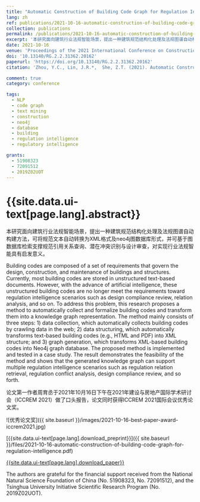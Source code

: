```yaml
---
title: "Automatic Construction of Building Code Graph for Regulation Intelligence"
lang: zh
ref: publications/2021-10-16-automatic-construction-of-building-code-graph-for-regulation-intelligence
collection: publications
permalink: /publications/2021-10-16-automatic-construction-of-building-code-graph-for-regulation-intelligence
excerpt: '本研究面向建筑行业法规智能场景，提出一种建筑规范结构化处理及法规图谱自动构建方法，可将规范文本自动转换为XML格式及neo4j图数据库形式，并可基于图数据库检索支撑规范引用关系查询、潜在冲突识别与设计审查，对实现行业法规智能具有启发意义'
date: 2021-10-16
venue: 'Proceedings of the 2021 International Conference on Construction and Real Estate Management (ICCREM 2021)'
doi: '10.13140/RG.2.2.31362.20162'
paperurl: 'https://doi.org/10.13140/RG.2.2.31362.20162'
citation: 'Zhou, Y.C., Lin, J.R.*,  She, Z.T. (2021). Automatic Construction of Building Code Graph for Regulation Intelligence. <i>Proceedings of the 2021 International Conference on Construction and Real Estate Management (ICCREM 2021)</i>, xxx-xxx. Beijing, China.'

comment: true
category: conference

tags: 
  - NLP
  - code graph
  - text mining
  - construction
  - neo4j
  - database
  - building
  - regulation intelligence
  - regulatory intelligence

grants:
  - 51908323
  - 72091512
  - 2019Z02UOT
---
```



{{site.data.ui-text[page.lang].abstract}}
====

本研究面向建筑行业法规智能场景，提出一种建筑规范结构化处理及法规图谱自动构建方法，可将规范文本自动转换为XML格式及neo4j图数据库形式，并可基于图数据库检索支撑规范引用关系查询、潜在冲突识别与设计审查，对实现行业法规智能具有启发意义。

Building codes are composed of a set of requirements that govern the design, construction, and maintenance of buildings and structures. Currently, most building codes are stored in unstructured text-based documents. However, with the advance of artificial intelligence, these unstructured building codes are no longer meet the requirements toward regulation intelligence scenarios such as design compliance review, relation analysis, and so on. To address this problem, this research proposes a method to automatically collect and formalize building codes and transform them into a knowledge graph representation. The method mainly consists of three steps: 1) data collection, which automatically collects building codes by crawling data in the web; 2) data structuring, which automatically transforms text-based building codes (e.g., HTML and PDF) into XML structure; and 3) graph generation, which transforms XML-based building codes into Neo4j graph database. The proposed method is implemented and tested in a case study. The result demonstrates the feasibility of the method and shows that the generated knowledge graph can support multiple regulation intelligence scenarios such as regulation relation retrieval, regulation conflict analysis, design compliance review, and so forth. 

论文第一作者周育丞于2021年10月16日下午在2021年建设与房地产国际学术研讨会（ICCREM 2021）做了口头报告，论文同时获得ICCREM 2021国际会议优秀论文奖。

![优秀论文奖]({{ site.baseurl }}/images/2021-10-16-best-paper-award-iccrem2021.jpg)

[{{site.data.ui-text[page.lang].download_preprint}}]({{ site.baseurl }}/files/2021-10-16-automatic-construction-of-building-code-graph-for-regulation-intelligence.pdf)

[{{site.data.ui-text[page.lang].download_paper}}]({{page.paperurl}})

The authors are grateful for the financial support received from the National Natural Science Foundation of China (No. 51908323, No. 72091512), and the Tsinghua University Initiative Scientific Research Program (No. 2019Z02UOT). 